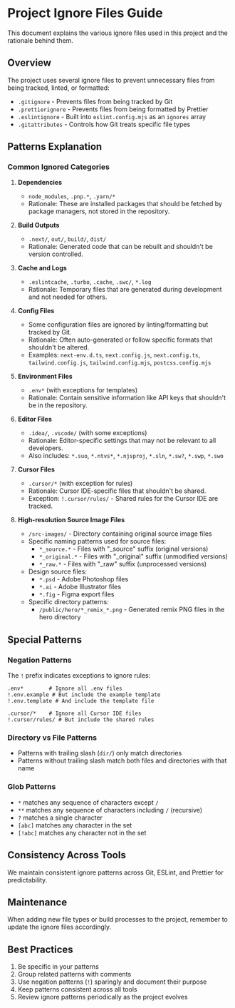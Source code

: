 # Project Ignore Files Guide

This document explains the various ignore files used in this project and the rationale behind them.

## Overview

The project uses several ignore files to prevent unnecessary files from being tracked, linted, or formatted:

- `.gitignore` - Prevents files from being tracked by Git
- `.prettierignore` - Prevents files from being formatted by Prettier
- `.eslintignore` - Built into `eslint.config.mjs` as an `ignores` array
- `.gitattributes` - Controls how Git treats specific file types

## Patterns Explanation

### Common Ignored Categories

1. **Dependencies**

   - `node_modules`, `.pnp.*`, `.yarn/*`
   - Rationale: These are installed packages that should be fetched by package managers, not stored in the repository.

2. **Build Outputs**

   - `.next/`, `out/`, `build/`, `dist/`
   - Rationale: Generated code that can be rebuilt and shouldn't be version controlled.

3. **Cache and Logs**

   - `.eslintcache`, `.turbo`, `.cache`, `.swc/`, `*.log`
   - Rationale: Temporary files that are generated during development and not needed for others.

4. **Config Files**

   - Some configuration files are ignored by linting/formatting but tracked by Git.
   - Rationale: Often auto-generated or follow specific formats that shouldn't be altered.
   - Examples: `next-env.d.ts`, `next.config.js`, `next.config.ts`, `tailwind.config.js`, `tailwind.config.mjs`, `postcss.config.mjs`

5. **Environment Files**

   - `.env*` (with exceptions for templates)
   - Rationale: Contain sensitive information like API keys that shouldn't be in the repository.

6. **Editor Files**

   - `.idea/`, `.vscode/` (with some exceptions)
   - Rationale: Editor-specific settings that may not be relevant to all developers.
   - Also includes: `*.suo`, `*.ntvs*`, `*.njsproj`, `*.sln`, `*.sw?`, `*.swp`, `*.swo`

7. **Cursor Files**

   - `.cursor/*` (with exception for rules)
   - Rationale: Cursor IDE-specific files that shouldn't be shared.
   - Exception: `!.cursor/rules/` - Shared rules for the Cursor IDE are tracked.

8. **High-resolution Source Image Files**

   - `/src-images/` - Directory containing original source image files
   - Specific naming patterns used for source files:
     - `*_source.*` - Files with "\_source" suffix (original versions)
     - `*_original.*` - Files with "\_original" suffix (unmodified versions)
     - `*_raw.*` - Files with "\_raw" suffix (unprocessed versions)
   - Design source files:
     - `*.psd` - Adobe Photoshop files
     - `*.ai` - Adobe Illustrator files
     - `*.fig` - Figma export files
   - Specific directory patterns:
     - `/public/hero/*_remix_*.png` - Generated remix PNG files in the hero directory

## Special Patterns

### Negation Patterns

The `!` prefix indicates exceptions to ignore rules:

```
.env*        # Ignore all .env files
!.env.example # But include the example template
!.env.template # And include the template file

.cursor/*    # Ignore all Cursor IDE files
!.cursor/rules/ # But include the shared rules
```

### Directory vs File Patterns

- Patterns with trailing slash (`dir/`) only match directories
- Patterns without trailing slash match both files and directories with that name

### Glob Patterns

- `*` matches any sequence of characters except `/`
- `**` matches any sequence of characters including `/` (recursive)
- `?` matches a single character
- `[abc]` matches any character in the set
- `[!abc]` matches any character not in the set

## Consistency Across Tools

We maintain consistent ignore patterns across Git, ESLint, and Prettier for predictability.

## Maintenance

When adding new file types or build processes to the project, remember to update the ignore files accordingly.

## Best Practices

1. Be specific in your patterns
2. Group related patterns with comments
3. Use negation patterns (`!`) sparingly and document their purpose
4. Keep patterns consistent across all tools
5. Review ignore patterns periodically as the project evolves
